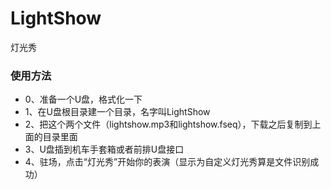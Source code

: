 # LightShow
灯光秀
### 使用方法
+ 0、准备一个U盘，格式化一下
+ 1、在U盘根目录建一个目录，名字叫LightShow
+ 2、把这个两个文件（lightshow.mp3和lightshow.fseq），下载之后复制到上面的目录里面
+ 3、U盘插到机车手套箱或者前排U盘接口
+ 4、驻场，点击“灯光秀”开始你的表演（显示为自定义灯光秀算是文件识别成功）
